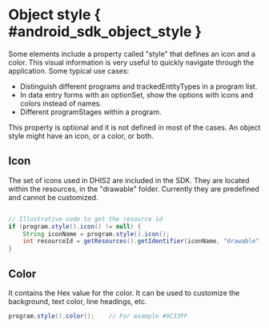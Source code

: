 # Object style { #android_sdk_object_style }

Some elements include a property called "style" that defines an icon and a color. This visual information is very useful to quickly navigate through the application. Some typical use cases:

- Distinguish different programs and trackedEntityTypes in a program list.
- In data entry forms with an optionSet, show the options with icons and colors instead of names.
- Different programStages within a program.

This property is optional and it is not defined in most of the cases. An object style might have an icon, or a color, or both.

## Icon

The set of icons used in DHIS2 are included in the SDK. They are located within the resources, in the "drawable" folder. Currently they are predefined and cannot be customized.

```java

// Illustrative code to get the resource id
if (program.style().icon() != null) {
    String iconName = program.style().icon();
    int resourceId = getResources().getIdentifier(iconName, "drawable", getPackageName());
}
```

## Color

It contains the Hex value for the color. It can be used to customize the background, text color, line headings, etc.

```java
program.style().color();    // For example #9C33FF

```
